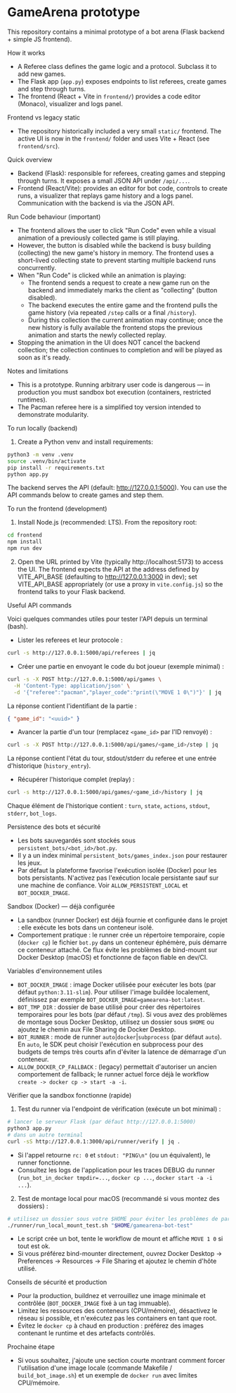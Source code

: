 # GameArena prototype

This repository contains a minimal prototype of a bot arena (Flask backend + simple JS frontend).

How it works
- A Referee class defines the game logic and a protocol. Subclass it to add new games.
- The Flask app (`app.py`) exposes endpoints to list referees, create games and step through turns.
- The frontend (React + Vite in `frontend/`) provides a code editor (Monaco), visualizer and logs panel.

Frontend vs legacy static
- The repository historically included a very small `static/` frontend. The active UI is now in the `frontend/` folder and uses Vite + React (see `frontend/src`).

Quick overview
- Backend (Flask): responsible for referees, creating games and stepping through turns. It exposes a small JSON API under `/api/...`.
- Frontend (React/Vite): provides an editor for bot code, controls to create runs, a visualizer that replays game history and a logs panel. Communication with the backend is via the JSON API.

Run Code behaviour (important)
- The frontend allows the user to click "Run Code" even while a visual animation of a previously collected game is still playing.
- However, the button is disabled while the backend is busy building (collecting) the new game's history in memory. The frontend uses a short-lived collecting state to prevent starting multiple backend runs concurrently.
- When "Run Code" is clicked while an animation is playing:
  - The frontend sends a request to create a new game run on the backend and immediately marks the client as "collecting" (button disabled).
  - The backend executes the entire game and the frontend pulls the game history (via repeated `/step` calls or a final `/history`).
  - During this collection the current animation may continue; once the new history is fully available the frontend stops the previous animation and starts the newly collected replay.
- Stopping the animation in the UI does NOT cancel the backend collection; the collection continues to completion and will be played as soon as it's ready.

Notes and limitations
- This is a prototype. Running arbitrary user code is dangerous — in production you must sandbox bot execution (containers, restricted runtimes).
- The Pacman referee here is a simplified toy version intended to demonstrate modularity.

To run locally (backend)

1. Create a Python venv and install requirements:

```bash
python3 -m venv .venv
source .venv/bin/activate
pip install -r requirements.txt
python app.py
```

The backend serves the API (default: http://127.0.0.1:5000). You can use the API commands below to create games and step them.

To run the frontend (development)

1. Install Node.js (recommended: LTS). From the repository root:

```bash
cd frontend
npm install
npm run dev
```

2. Open the URL printed by Vite (typically http://localhost:5173) to access the UI. The frontend expects the API at the address defined by VITE_API_BASE (defaulting to http://127.0.0.1:3000 in dev); set VITE_API_BASE appropriately (or use a proxy in `vite.config.js`) so the frontend talks to your Flask backend.

Useful API commands

Voici quelques commandes utiles pour tester l'API depuis un terminal (bash).

- Lister les referees et leur protocole :

```bash
curl -s http://127.0.0.1:5000/api/referees | jq
```

- Créer une partie en envoyant le code du bot joueur (exemple minimal) :

```bash
curl -s -X POST http://127.0.0.1:5000/api/games \
  -H 'Content-Type: application/json' \
  -d '{"referee":"pacman","player_code":"print(\"MOVE 1 0\")"}' | jq
```

La réponse contient l'identifiant de la partie :

```json
{ "game_id": "<uuid>" }
```

- Avancer la partie d'un tour (remplacez `<game_id>` par l'ID renvoyé) :

```bash
curl -s -X POST http://127.0.0.1:5000/api/games/<game_id>/step | jq
```

La réponse contient l'état du tour, stdout/stderr du referee et une entrée d'historique (`history_entry`).

- Récupérer l'historique complet (replay) :

```bash
curl -s http://127.0.0.1:5000/api/games/<game_id>/history | jq
```

Chaque élément de l'historique contient : `turn`, `state`, `actions`, `stdout`, `stderr`, `bot_logs`.

Persistence des bots et sécurité
- Les bots sauvegardés sont stockés sous `persistent_bots/<bot_id>/bot.py`.
- Il y a un index minimal `persistent_bots/games_index.json` pour restaurer les jeux.
- Par défaut la plateforme favorise l'exécution isolée (Docker) pour les bots persistants. N'activez pas l'exécution locale persistante sauf sur une machine de confiance. Voir `ALLOW_PERSISTENT_LOCAL` et `BOT_DOCKER_IMAGE`.

Sandbox (Docker) — déjà configurée
- La sandbox (runner Docker) est déjà fournie et configurée dans le projet : elle exécute les bots dans un conteneur isolé.
- Comportement pratique : le runner crée un répertoire temporaire, copie (`docker cp`) le fichier `bot.py` dans un conteneur éphémère, puis démarre ce conteneur attaché. Ce flux évite les problèmes de bind-mount sur Docker Desktop (macOS) et fonctionne de façon fiable en dev/CI.

Variables d'environnement utiles
- `BOT_DOCKER_IMAGE` : image Docker utilisée pour exécuter les bots (par défaut `python:3.11-slim`). Pour utiliser l'image buildée localement, définissez par exemple `BOT_DOCKER_IMAGE=gamearena-bot:latest`.
- `BOT_TMP_DIR` : dossier de base utilisé pour créer des répertoires temporaires pour les bots (par défaut `/tmp`). Si vous avez des problèmes de montage sous Docker Desktop, utilisez un dossier sous `$HOME` ou ajoutez le chemin aux File Sharing de Docker Desktop.
- `BOT_RUNNER` : mode de runner `auto`|`docker`|`subprocess` (par défaut `auto`). En `auto`, le SDK peut choisir l'exécution en subprocess pour des budgets de temps très courts afin d'éviter la latence de démarrage d'un conteneur.
- `ALLOW_DOCKER_CP_FALLBACK` : (legacy) permettait d'autoriser un ancien comportement de fallback; le runner actuel force déjà le workflow `create -> docker cp -> start -a -i`.

Vérifier que la sandbox fonctionne (rapide)
1) Test du runner via l'endpoint de vérification (exécute un bot minimal) :

```bash
# lancer le serveur Flask (par défaut http://127.0.0.1:5000)
python3 app.py
# dans un autre terminal
curl -sS http://127.0.0.1:3000/api/runner/verify | jq .
```

- Si l'appel retourne `rc: 0` et `stdout: "PING\n"` (ou un équivalent), le runner fonctionne.
- Consultez les logs de l'application pour les traces DEBUG du runner (`run_bot_in_docker tmpdir=...`, `docker cp ...`, `docker start -a -i ...`).

2) Test de montage local pour macOS (recommandé si vous montez des dossiers) :

```bash
# utilisez un dossier sous votre $HOME pour éviter les problèmes de partage macOS
./runner/run_local_mount_test.sh "$HOME/gamearena-bot-test"
```

- Le script crée un bot, tente le workflow de mount et affiche `MOVE 1 0` si tout est ok.
- Si vous préférez bind-mounter directement, ouvrez Docker Desktop -> Preferences -> Resources -> File Sharing et ajoutez le chemin d'hôte utilisé.

Conseils de sécurité et production
- Pour la production, buildnez et verrouillez une image minimale et contrôlée (`BOT_DOCKER_IMAGE` fixé à un tag immuable).
- Limitez les ressources des conteneurs (CPU/mémoire), désactivez le réseau si possible, et n'exécutez pas les containers en tant que root.
- Évitez le `docker cp` à chaud en production : préférez des images contenant le runtime et des artefacts contrôlés.

Prochaine étape
- Si vous souhaitez, j'ajoute une section courte montrant comment forcer l'utilisation d'une image locale (commande Makefile / `build_bot_image.sh`) et un exemple de `docker run` avec limites CPU/mémoire.
